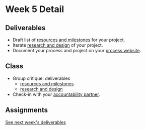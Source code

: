 # Week 5 Detail

## Deliverables

* Draft list of [resources and milestones](../project_plan.md) for your project.
* Iterate [research and design](../project_plan.md) of your project.
* Document your process and project on your [process website](../pre-work/website.md).

## Class

* Group critique: deliverables
  * [resources and milestones](https://github.com/IDMNYU/seniorproject_sp20_duff/blob/master/project_plan.md)
  * [research and design](https://github.com/IDMNYU/seniorproject_sp20_duff/blob/master/project_plan.md)
* Check-in with your [accountability partner](../assignments/accountability_partner.md).

## Assignments

[See next week's deliverables](week6_detail.md)

